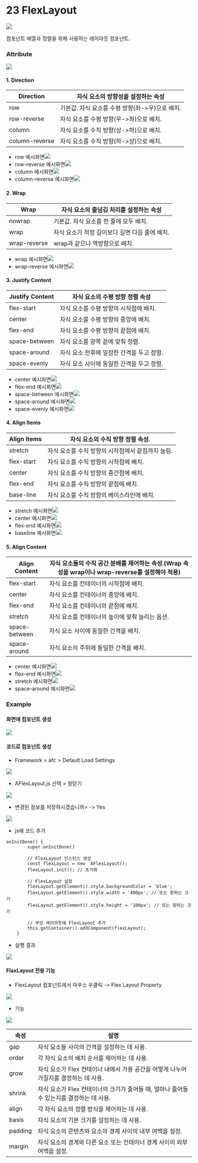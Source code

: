 # 23  FlexLayout

![](https://wikidocs.net/images/page/24874/flexlayout-comp-01.png)

컴포넌트 배열과 정렬을 위해 사용하는 레이아웃 컴포넌트.

### Attribute

![](https://wikidocs.net/images/page/24874/%EC%8A%A4%ED%81%AC%EB%A6%B0%EC%83%B7_2025-01-24_105017.png)

#### 1. Direction

| Direction      | 자식 요소의 방향성을 설정하는 속성           |
| -------------- | ----------------------------- |
| row            | 기본값. 자식 요소를 수평 방향(좌->우)으로 배치. |
| row-reverse    | 자식 요소를 수평 방향(우->좌)으로 배치.      |
| column         | 자식 요소를 수직 방향(상->하)으로 배치.      |
| column-reverse | 자식 요소를 수직 방향(하->상)으로 배치.      |

* row 예시화면![](https://wikidocs.net/images/page/24874/dir-row.png)
* row-reverse 예시화면![](https://wikidocs.net/images/page/24874/dir-rowreverse.png)
* column 예시화면![](https://wikidocs.net/images/page/24874/dir-column.png)
* column-reverse 예시화면![](https://wikidocs.net/images/page/24874/dir-columreverse.png)

#### 2. Wrap

| Wrap         | 자식 요소의 줄넘김 처리를 설정하는 속성      |
| ------------ | --------------------------- |
| nowrap       | 기본값. 자식 요소를 한 줄에 모두 배치.     |
| wrap         | 자식 요소가 적정 길이보다 길면 다음 줄에 배치. |
| wrap-reverse | wrap과 같으나 역방향으로 배치.         |

* wrap 예시화면![](https://wikidocs.net/images/page/24874/wrap.png)
* wrap-reverse 예시화면![](https://wikidocs.net/images/page/24874/wrap-reverse.png)

#### 3. Justify Content

| Justify Content | 자식 요소의 수평 방향 정렬 속성       |
| --------------- | ------------------------ |
| flex-start      | 자식 요소를 수평 방향의 시작점에 배치.   |
| center          | 자식 요소를 수평 방향의 중앙에 배치.    |
| flex-end        | 자식 요소를 수평 방향의 끝점에 배치.    |
| space-between   | 자식 요소를 양쪽 끝에 맞춰 정렬.      |
| space-around    | 자식 요소 전후에 일정한 간격을 두고 정렬. |
| space-evenly    | 자식 요소 사이에 동일한 간격을 두고 정렬. |

* center 예시화면![](https://wikidocs.net/images/page/24874/just-center.png)
* flex-end 예시화면![](https://wikidocs.net/images/page/24874/just-flexend.png)
* space-between 예시화면![](https://wikidocs.net/images/page/24874/just-spacebetw.png)
* space-around 예시화면![](https://wikidocs.net/images/page/24874/just-spacearound.png)
* space-evenly 예시화면![](https://wikidocs.net/images/page/24874/just-spaceeven.png)

#### 4. Align Items

| Align Items | 자식 요소의 수직 방향 정렬 속성.          |
| ----------- | ---------------------------- |
| stretch     | 자식 요소를 수직 방향의 시작점에서 끝점까지 늘림. |
| flex-start  | 자식 요소를 수직 방향의 시작점에 배치.       |
| center      | 자식 요소를 수직 방향의 중간점에 배치.       |
| flex-end    | 자식 요소를 수직 방향의 끝점에 배치.        |
| base-line   | 자식 요소를 수직 방향의 베이스라인에 배치.     |

* stretch 예시화면![](https://wikidocs.net/images/page/24874/align-stretch.png)
* center 예시화면![](https://wikidocs.net/images/page/24874/align-center.png)
* flex-end 예시화면![](https://wikidocs.net/images/page/24874/align-flexend.png)
* baseline 예시화면![](https://wikidocs.net/images/page/24874/align-baseline.png)

#### 5. Align Content

| Align Content | 자식 요소들의 수직 공간 분배를 제어하는 속성.(Wrap 속성을 wrap이나 wrap-reverse를 설정해야 적용) |
| ------------- | ----------------------------------------------------------------- |
| flex-start    | 자식 요소를 컨테이너의 시작점에 배치.                                             |
| center        | 자식 요소를 컨테이너의 중앙에 배치.                                              |
| flex-end      | 자식 요소를 컨테이너의 끝점에 배치.                                              |
| stretch       | 자식 요소를 컨테이너의 높이에 맞춰 늘리는 옵션.                                       |
| space-between | 자식 요소 사이에 동일한 간격을 배치.                                             |
| space-around  | 자식 요소의 주위에 동일한 간격을 배치.                                            |

* center 예시화면![](https://wikidocs.net/images/page/24874/contend-center.png)
* flex-end 예시화면![](https://wikidocs.net/images/page/24874/content-flexend.png)
* stretch 예시화면![](https://wikidocs.net/images/page/24874/align-stretch.png)
* space-around 예시화면![](https://wikidocs.net/images/page/24874/content-spacearound.png)

### Example

#### 화면에 컴포넌트 생성

![](https://wikidocs.net/images/page/24874/%EC%8A%A4%ED%81%AC%EB%A6%B0%EC%83%B7_2025-01-24_165601.png)

#### 코드로 컴포넌트 생성

* Framework > afc > Default Load Settings

![](https://wikidocs.net/images/page/24874/%EC%8A%A4%ED%81%AC%EB%A6%B0%EC%83%B7_2025-02-18_143530.png)

* AFlexLayout.js 선택 > 창닫기

![](https://wikidocs.net/images/page/24874/%EC%8A%A4%ED%81%AC%EB%A6%B0%EC%83%B7_2025-02-18_143542.png)

* 변경된 정보를 저장하시겠습니까> -> Yes

![](https://wikidocs.net/images/page/24874/%EC%8A%A4%ED%81%AC%EB%A6%B0%EC%83%B7_2025-02-18_143555.png)

* js에 코드 추가

```
onInitDone() {
	    super.onInitDone()
	    
	    // FlexLayout 인스턴스 생성
	    const flexLayout = new  AFlexLayout();
	    flexLayout.init(); // 초기화
	    
	    // FlexLayout 설정
	    flexLayout.getElement().style.backgroundColor = 'blue';
	    flexLayout.getElement().style.width = '400px'; // 또는 원하는 크기
	    flexLayout.getElement().style.height = '100px'; // 또는 원하는 크기
	    
	    // 부모 레이아웃에 FlexLayout 추가
	    this.getContainer().addComponent(flexLayout);
    }
```

* 실행 결과

![](https://wikidocs.net/images/page/24874/%EC%8A%A4%ED%81%AC%EB%A6%B0%EC%83%B7_2025-02-18_143612.png)

#### FlaxLayout 전용 기능

* FlexLayout 컴포넌트에서 마우스 우클릭 -> Flex Layout Property

![](https://wikidocs.net/images/page/24874/%EC%8A%A4%ED%81%AC%EB%A6%B0%EC%83%B7_2025-01-24_113534.png)

* 기능

![](https://wikidocs.net/images/page/24874/%EC%8A%A4%ED%81%AC%EB%A6%B0%EC%83%B7_2025-01-24_113709.png)

| 속성      | 설명                                                     |
| ------- | ------------------------------------------------------ |
| gap     | 자식 요소들 사이의 간격을 설정하는 데 사용.                              |
| order   | 각 자식 요소의 배치 순서를 제어하는 데 사용.                             |
| grow    | 자식 요소가 Flex 컨테이너 내에서 가용 공간을 어떻게 나누어 가질지를 결정하는 데 사용.    |
| shrink  | 자식 요소가 Flex 컨테이너의 크기가 줄어들 때, 얼마나 줄어들 수 있는지를 결정하는 데 사용. |
| align   | 각 자식 요소의 정렬 방식을 제어하는 데 사용.                             |
| basis   | 자식 요소의 기본 크기를 설정하는 데 사용.                               |
| padding | 자식 요소의 콘텐츠와 요소의 경계 사이의 내부 여백을 설정.                      |
| margin  | 자식 요소의 경계와 다른 요소 또는 컨테이너 경계 사이의 외부 여백을 설정.             |
